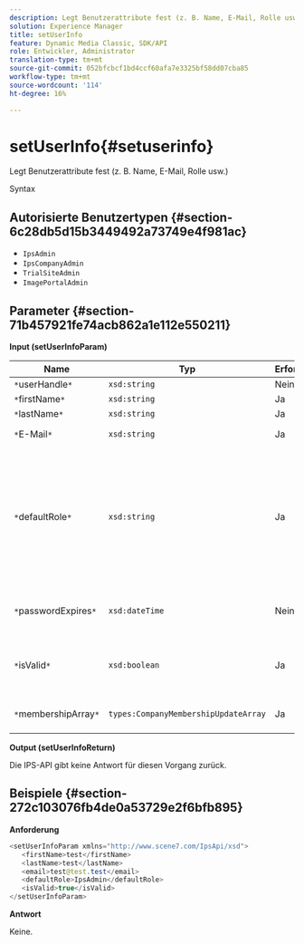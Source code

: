```yaml
---
description: Legt Benutzerattribute fest (z. B. Name, E-Mail, Rolle usw.)
solution: Experience Manager
title: setUserInfo
feature: Dynamic Media Classic, SDK/API
role: Entwickler, Administrator
translation-type: tm+mt
source-git-commit: 052bfcbcf1bd4ccf60afa7e3325bf58dd07cba85
workflow-type: tm+mt
source-wordcount: '114'
ht-degree: 16%

---
```



# setUserInfo{#setuserinfo}

Legt Benutzerattribute fest (z. B. Name, E-Mail, Rolle usw.)

Syntax

## Autorisierte Benutzertypen {#section-6c28db5d15b3449492a73749e4f981ac}

* `IpsAdmin`
* `IpsCompanyAdmin`
* `TrialSiteAdmin`
* `ImagePortalAdmin`

## Parameter {#section-71b457921fe74acb862a1e112e550211}

**Input (setUserInfoParam)**

| Name | Typ | Erforderlich | Beschreibung |
|---|---|---|---|
| `*`userHandle`*` | `xsd:string` | Nein | Benutzerhandle. |
| `*`firstName`*` | `xsd:string` | Ja | Vorname. |
| `*`lastName`*` | `xsd:string` | Ja | Nachname. |
| `*`E-Mail`*` | `xsd:string` | Ja | Benutzer-E-Mail. |
| `*`defaultRole`*` | `xsd:string` | Ja | Legt die Rolle eines Benutzers in jeder Firma fest, zu der er gehört. Beachten Sie jedoch, dass die `IpsAdmin`-Rolle andere Einstellungen pro Firma außer Kraft setzt. |
| `*`passwordExpires`*` | `xsd:dateTime` | Nein | Das Ablaufdatum des Kennworts festlegen. |
| `*`isValid`*` | `xsd:boolean` | Ja | Bestimmt, ob der Benutzer ein gültiger IPS-Benutzer ist. |
| `*`membershipArray`*` | `types:CompanyMembershipUpdateArray` | Ja | Ein Array von Firmen-Handles. |

**Output (setUserInfoReturn)**

Die IPS-API gibt keine Antwort für diesen Vorgang zurück.

## Beispiele {#section-272c103076fb4de0a53729e2f6bfb895}

**Anforderung**

```java
<setUserInfoParam xmlns="http://www.scene7.com/IpsApi/xsd">
   <firstName>test</firstName>
   <lastName>test</lastName>
   <email>test@test.test</email>
   <defaultRole>IpsAdmin</defaultRole>
   <isValid>true</isValid>
</setUserInfoParam>
```

**Antwort**

Keine.

